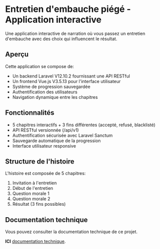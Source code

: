 # Entretien d'embauche piégé - Application interactive

Une application interactive de narration où vous passez un entretien d'embauche avec des choix qui influencent le résultat.

## Aperçu

Cette application se compose de:
- Un backend Laravel V12.10.2 fournissant une API RESTful
- Un frontend Vue.js V3.5.13 pour l'interface utilisateur
- Système de progression sauvegardée
- Authentification des utilisateurs
- Navigation dynamique entre les chapitres

## Fonctionnalités

- 5 chapitres interactifs + 3 fins différentes (accepté, refusé, blacklisté)
- API RESTful versionnée (/api/v1)
- Authentification sécurisée avec Laravel Sanctum
- Sauvegarde automatique de la progression
- Interface utilisateur responsive

## Structure de l'histoire

L'histoire est composée de 5 chapitres:
1. Invitation à l'entretien
2. Début de l'entretien
3. Question morale 1
4. Question morale 2
5. Résultat (3 fins possibles)

## Documentation technique 

Vous pouvez consulter la documentation technique de ce projet.

**ICI**
[documentation technique](./technical/technical.md).